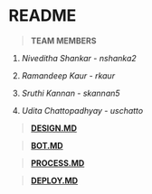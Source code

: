 # README

> **TEAM MEMBERS**

 1. *Niveditha Shankar - nshanka2*

 2. *Ramandeep Kaur - rkaur*

 3. *Sruthi Kannan - skannan5*

 4. *Udita Chattopadhyay - uschatto*
 
> [**DESIGN.MD**](https://github.ncsu.edu/csc510-fall2019/CSC510-8/blob/master/Design.md)

> [**BOT.MD**](https://github.ncsu.edu/csc510-fall2019/CSC510-8/blob/master/Bot.md)

> [**PROCESS.MD**](https://github.ncsu.edu/csc510-fall2019/CSC510-8/blob/master/PROCESS.md)

> [**DEPLOY.MD**](https://github.ncsu.edu/csc510-fall2019/CSC510-8/blob/master/DEPLOY.md)
